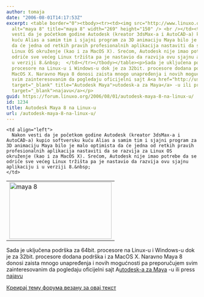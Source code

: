 ```yaml
---
author: tomaja
date: "2006-08-01T14:17:53Z"
excerpt: <table border="0"><tbody><tr><td><img src="http://www.linuxo.org/images/maya.jpg"
  alt="maya 8" title="maya 8" width="269" height="150" /> <br /></td><td align="left">Nakon
  vesti da je početkom godine Autodesk (kreator 3dsMax-a i AutoCAD-a) kupio softversku
  kuću Alias a samim tim i sjajni program za 3D animaciju Maya bilo je malo optimista
  da će jedna od retkih pravih profesionalnih aplikacija nastaviti da se razvija za
  Linux OS okruženje (kao i za MacOS X). Srećom, Autodesk nije imao potrebe da se
  odriče sve većeg Linux tržišta pa je nastavio da razvija ovu sjajnu aplikaciju i
  u verziji 8.&nbsp;  </td></tr></tbody></table><p>Sada je uključena podrška za 64bit.
  procesore na Linux-u i Windows-u dok je za 32bit. procesore dodana podrška i za
  MacOS X. Naravno Maya 8 donosi zaista mnogo unapređenja i novih mogućnosti pa preporučujem
  svim zainteresovanim da pogledaju oficijelni sajt A<a href="http://usa.autodesk.com/adsk/servlet/index?siteID=123112&amp;id=7635018"
  target="_blank" title="Autodesk Maya">utodesk-a za Maya</a> -u ili press <a href="http://linux.sys-con.com/read/254272.htm"
  target="_blank">najavu</a></p>
guid: https://forum.linuxo.org/2006/08/01/autodesk-maya-8-na-linux-u/
id: 1234
title: Autodesk Maya 8 na Linux-u
url: /autodesk-maya-8-na-linux-u/
---
```

<table border="0">
  <tr>
    <td>
      <img src="http://www.linuxo.org/images/maya.jpg" alt="maya 8" title="maya 8" width="269" height="150" />
    </td>
    
    <td align="left">
      Nakon vesti da je početkom godine Autodesk (kreator 3dsMax-a i AutoCAD-a) kupio softversku kuću Alias a samim tim i sjajni program za 3D animaciju Maya bilo je malo optimista da će jedna od retkih pravih profesionalnih aplikacija nastaviti da se razvija za Linux OS okruženje (kao i za MacOS X). Srećom, Autodesk nije imao potrebe da se odriče sve većeg Linux tržišta pa je nastavio da razvija ovu sjajnu aplikaciju i u verziji 8.&nbsp;
    </td>
  </tr>
</table>

Sada je uključena podrška za 64bit. procesore na Linux-u i Windows-u dok je za 32bit. procesore dodana podrška i za MacOS X. Naravno Maya 8 donosi zaista mnogo unapređenja i novih mogućnosti pa preporučujem svim zainteresovanim da pogledaju oficijelni sajt A<a href="http://usa.autodesk.com/adsk/servlet/index?siteID=123112&id=7635018" target="_blank" title="Autodesk Maya">utodesk-a za Maya</a> -u ili press <a href="http://linux.sys-con.com/read/254272.htm" target="_blank">najavu</a>

<!--break-->

[Креирај тему форума везану за овај текст](https://linuxo.org/nova-tema-na-forumu/?se_pid=1234)